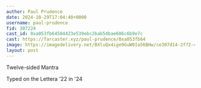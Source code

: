 ```yaml
---
author: Paul Prudence
date: 2024-10-29T17:04:40+0000
username: paul-prudence
fid: 307224
cast_id: 0xa053fb64504423e539ebc2bab54bae606c6b9e7c
cast: https://farcaster.xyz/paul-prudence/0xa053fb64
image: https://imagedelivery.net/BXluQx4ige9GuW0Ia56BHw/ce307d14-2f72-4d77-3552-b21e7336ed00/original
layout: post
---
```


Twelve-sided Mantra

Typed on the Lettera '22 in '24

<img src='https://imagedelivery.net/BXluQx4ige9GuW0Ia56BHw/ce307d14-2f72-4d77-3552-b21e7336ed00/original' alt='' referrerpolicy='no-referrer'/>
